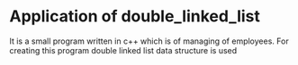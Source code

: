 #  Application of double_linked_list
It is a small program written in c++ which is of managing of employees. For creating this program double linked list data structure is used
